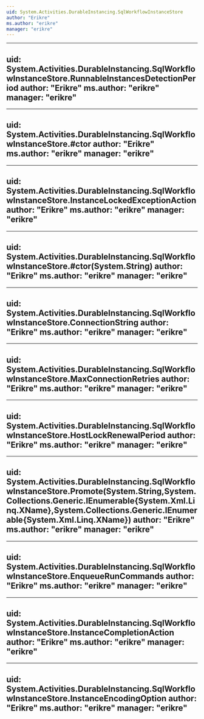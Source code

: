 ```yaml
---
uid: System.Activities.DurableInstancing.SqlWorkflowInstanceStore
author: "Erikre"
ms.author: "erikre"
manager: "erikre"
---
```


---
uid: System.Activities.DurableInstancing.SqlWorkflowInstanceStore.RunnableInstancesDetectionPeriod
author: "Erikre"
ms.author: "erikre"
manager: "erikre"
---

---
uid: System.Activities.DurableInstancing.SqlWorkflowInstanceStore.#ctor
author: "Erikre"
ms.author: "erikre"
manager: "erikre"
---

---
uid: System.Activities.DurableInstancing.SqlWorkflowInstanceStore.InstanceLockedExceptionAction
author: "Erikre"
ms.author: "erikre"
manager: "erikre"
---

---
uid: System.Activities.DurableInstancing.SqlWorkflowInstanceStore.#ctor(System.String)
author: "Erikre"
ms.author: "erikre"
manager: "erikre"
---

---
uid: System.Activities.DurableInstancing.SqlWorkflowInstanceStore.ConnectionString
author: "Erikre"
ms.author: "erikre"
manager: "erikre"
---

---
uid: System.Activities.DurableInstancing.SqlWorkflowInstanceStore.MaxConnectionRetries
author: "Erikre"
ms.author: "erikre"
manager: "erikre"
---

---
uid: System.Activities.DurableInstancing.SqlWorkflowInstanceStore.HostLockRenewalPeriod
author: "Erikre"
ms.author: "erikre"
manager: "erikre"
---

---
uid: System.Activities.DurableInstancing.SqlWorkflowInstanceStore.Promote(System.String,System.Collections.Generic.IEnumerable{System.Xml.Linq.XName},System.Collections.Generic.IEnumerable{System.Xml.Linq.XName})
author: "Erikre"
ms.author: "erikre"
manager: "erikre"
---

---
uid: System.Activities.DurableInstancing.SqlWorkflowInstanceStore.EnqueueRunCommands
author: "Erikre"
ms.author: "erikre"
manager: "erikre"
---

---
uid: System.Activities.DurableInstancing.SqlWorkflowInstanceStore.InstanceCompletionAction
author: "Erikre"
ms.author: "erikre"
manager: "erikre"
---

---
uid: System.Activities.DurableInstancing.SqlWorkflowInstanceStore.InstanceEncodingOption
author: "Erikre"
ms.author: "erikre"
manager: "erikre"
---
